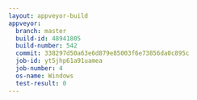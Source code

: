 ```yaml
---
layout: appveyor-build
appveyor:
  branch: master
  build-id: 48941805
  build-number: 542
  commit: 338297d50a63e6d879e85003f6e73856da0c895c
  job-id: yt5jhp61a91uamea
  job-number: 4
  os-name: Windows
  test-result: 0
---
```


